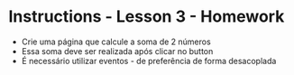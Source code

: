 # Instructions - Lesson 3 - Homework

- Crie uma página que calcule a soma de 2 números
- Essa soma deve ser realizada após clicar no button
- É necessário utilizar eventos - de preferência de forma desacoplada